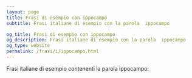 ```yaml
---
layout: page
title: Frasi di esempio con ippocampo 
subtitle: Frasi italiane di esempio con la parola  ippocampo

og_title: Frasi di esempio con ippocampo 
og_description: Frasi italiane di esempio con la parola  ippocampo
og_type: website
permalink: /frasi/i/ippocampo.html
---
```


Frasi italiane di esempio contenenti la parola ippocampo:


